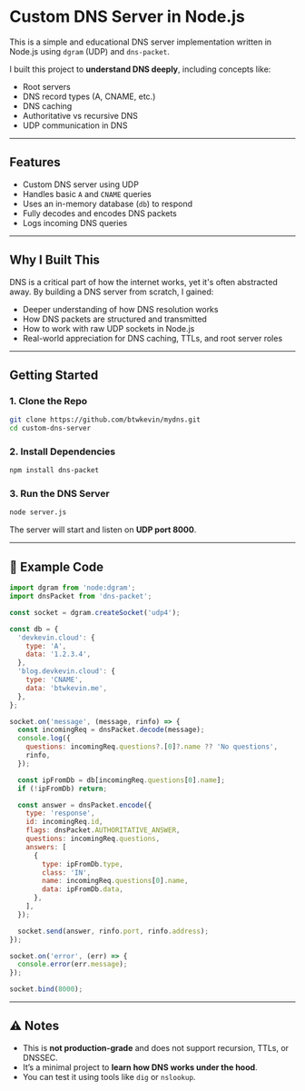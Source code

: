 # Custom DNS Server in Node.js

This is a simple and educational DNS server implementation written in Node.js using `dgram` (UDP) and `dns-packet`.

I built this project to **understand DNS deeply**, including concepts like:
- Root servers
- DNS record types (A, CNAME, etc.)
- DNS caching
- Authoritative vs recursive DNS
- UDP communication in DNS

---

## Features

- Custom DNS server using UDP
- Handles basic `A` and `CNAME` queries
- Uses an in-memory database (`db`) to respond
- Fully decodes and encodes DNS packets
- Logs incoming DNS queries

---

## Why I Built This

DNS is a critical part of how the internet works, yet it's often abstracted away. By building a DNS server from scratch, I gained:
- Deeper understanding of how DNS resolution works
- How DNS packets are structured and transmitted
- How to work with raw UDP sockets in Node.js
- Real-world appreciation for DNS caching, TTLs, and root server roles

---

## Getting Started

### 1. Clone the Repo

```bash
git clone https://github.com/btwkevin/mydns.git
cd custom-dns-server
```

### 2. Install Dependencies

```bash
npm install dns-packet
```

### 3. Run the DNS Server

```bash
node server.js
```

The server will start and listen on **UDP port 8000**.

---

## 🧾 Example Code

```js
import dgram from 'node:dgram';
import dnsPacket from 'dns-packet';

const socket = dgram.createSocket('udp4');

const db = {
  'devkevin.cloud': {
    type: 'A',
    data: '1.2.3.4',
  },
  'blog.devkevin.cloud': {
    type: 'CNAME',
    data: 'btwkevin.me',
  },
};

socket.on('message', (message, rinfo) => {
  const incomingReq = dnsPacket.decode(message);
  console.log({
    questions: incomingReq.questions?.[0]?.name ?? 'No questions',
    rinfo,
  });

  const ipFromDb = db[incomingReq.questions[0].name];
  if (!ipFromDb) return;

  const answer = dnsPacket.encode({
    type: 'response',
    id: incomingReq.id,
    flags: dnsPacket.AUTHORITATIVE_ANSWER,
    questions: incomingReq.questions,
    answers: [
      {
        type: ipFromDb.type,
        class: 'IN',
        name: incomingReq.questions[0].name,
        data: ipFromDb.data,
      },
    ],
  });

  socket.send(answer, rinfo.port, rinfo.address);
});

socket.on('error', (err) => {
  console.error(err.message);
});

socket.bind(8000);
```

---

## ⚠️ Notes

- This is **not production-grade** and does not support recursion, TTLs, or DNSSEC.
- It’s a minimal project to **learn how DNS works under the hood**.
- You can test it using tools like `dig` or `nslookup`.
